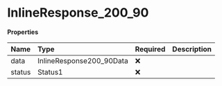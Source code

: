 # InlineResponse_200_90

**Properties**

| Name   | Type                     | Required | Description |
| :----- | :----------------------- | :------- | :---------- |
| data   | InlineResponse200_90Data | ❌       |             |
| status | Status1                  | ❌       |             |
